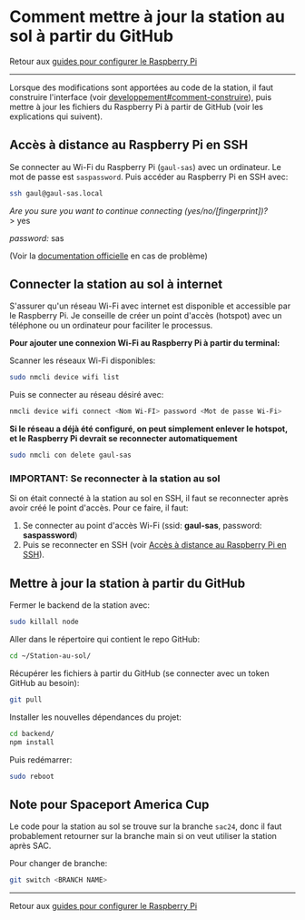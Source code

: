 # Comment mettre à jour la station au sol à partir du GitHub

Retour aux [guides pour configurer le Raspberry Pi](./raspi-config.md)

---

Lorsque des modifications sont apportées au code de la station, il faut construire l'interface (voir [developpement#comment-construire](../guide/developpement.md#comment-construire-lapplication-pour-le-mode-production)), puis mettre à jour les fichiers du Raspberry Pi à partir de GitHub (voir les explications qui suivent).

## Accès à distance au Raspberry Pi en SSH

Se connecter au Wi-Fi du Raspberry Pi (`gaul-sas`) avec un ordinateur. Le mot de passe est `saspassword`. Puis accéder au Raspberry Pi en SSH avec:

```bash
ssh gaul@gaul-sas.local
```

_Are you sure you want to continue connecting (yes/no/\[fingerprint\])?_ \
\> yes

_password:_ sas

(Voir la [documentation officielle](https://www.raspberrypi.com/documentation/computers/remote-access.html) en cas de problème)

## Connecter la station au sol à internet

S'assurer qu'un réseau Wi-Fi avec internet est disponible et accessible par le Raspberry Pi. Je conseille de créer un point d'accès (hotspot) avec un téléphone ou un ordinateur pour faciliter le processus.

**Pour ajouter une connexion Wi-Fi au Raspberry Pi à partir du terminal:**

Scanner les réseaux Wi-Fi disponibles:

```bash
sudo nmcli device wifi list
```

Puis se connecter au réseau désiré avec:

```bash
nmcli device wifi connect <Nom Wi-FI> password <Mot de passe Wi-Fi>
```

**Si le réseau a déjà été configuré, on peut simplement enlever le hotspot, et le Raspberry Pi devrait se reconnecter automatiquement**

```bash
sudo nmcli con delete gaul-sas
```

### IMPORTANT: Se reconnecter à la station au sol

Si on était connecté à la station au sol en SSH, il faut se reconnecter après avoir créé le point d'accès. Pour ce faire, il faut:

1. Se connecter au point d'accès Wi-Fi (ssid: **gaul-sas**, password: **saspassword**)
2. Puis se reconnecter en SSH (voir [Accès à distance au Raspberry Pi en SSH](#accès-à-distance-au-raspberry-pi-en-ssh)).

## Mettre à jour la station à partir du GitHub

<!-- Il y a deux options pour mettre à jour la station au sol:

**Option 1:**

Utiliser le script:

```bash
cd ~/Station-au-sol/scripts/
chmod +x raspi_update.sh
./raspi_update.sh
```

**Option 2:** -->

Fermer le backend de la station avec:

```bash
sudo killall node
```

Aller dans le répertoire qui contient le repo GitHub:

```bash
cd ~/Station-au-sol/
```

Récupérer les fichiers à partir du GitHub (se connecter avec un token GitHub au besoin):

```bash
git pull
```

Installer les nouvelles dépendances du projet:

```bash
cd backend/
npm install
```

Puis redémarrer:

```bash
sudo reboot
```

## Note pour Spaceport America Cup

Le code pour la station au sol se trouve sur la branche `sac24`, donc il faut probablement retourner sur la branche main si on veut utiliser la station après SAC.

Pour changer de branche:

```bash
git switch <BRANCH NAME>
```

---

Retour aux [guides pour configurer le Raspberry Pi](./raspi-config.md)
